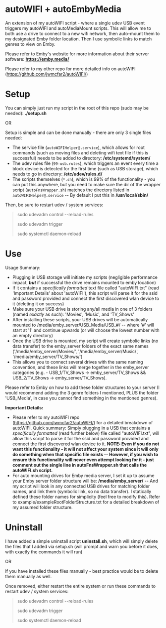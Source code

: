 # autoWIFI + autoEmbyMedia
An extension of my autoWIFI script - where a single udev USB event triggers my autoWIFI and autoMediaMount scripts. This will allow me to both use a drive to connect to a new wifi network, then auto-mount them to my designated Emby folder location. Then I use symbolic links to match genres to view on Emby.

Please refer to Emby's website for more information about their server software: **https://emby.media/**

Please refer to my other repo for more detailed info on autoWIFI (https://github.com/jwmcfar2/autoWIFI/)

# Setup

You can simply just run my script in the root of this repo (sudo may be needed): **./setup.sh**

OR

Setup is simple and can be done manually - there are only 3 single files needed:
  - The service file (`autoWIFIHelper@.service`), which allows for root commands (such as moving files and deleting wifi text file if this is successful) needs to be added to directory: **/etc/systemd/system/**
  - The udev rules file (`99-usb.rules`), which triggers an event every time a block device is detected for the first time (such as USB storage), which needs to go in directory: **/etc/udev/rules.d/**
  - The scripts themselves (`*.sh`), which is 99% of the functionality - you can put this anywhere, but you need to make sure the dir of the wrapper script (`autoFnsWrapper.sh`) matches the directory listed in `autoWIFIHelper@.service` -- By default I put this in **/usr/local/sbin/**

Then, be sure to restart udev / system services:

>sudo udevadm control --reload-rules
>
>sudo udevadm trigger
>
>sudo systemctl daemon-reload

# Use

Usage Summary: 
 - Plugging in USB storage will initiate my scripts (negligible performance impact, **_but_** if successful the drive remains mounted to emby location)
 - If it contains a *specifically formatted* text file called "autoWIFI.txt" (read 'Important Details' about 'autoWIFI'), this script will parse it for the ssid and password provided and connect the first discovered wlan device to it (deleting it on success)
 - Make sure your USB drive is storing any/all media in one of 3 folders (named *exactly* as such): 'Movies', 'Music', and 'TV_Shows'
 - After installing these scripts, your USB drives will be automatically mounted to /media/emby_server/USB_Media/USB_#/ -- where '#' will start at '1' and continue upwards (or will choose the lowest number with an empty directory)
 - Once the USB drive is mounted, my script will create symbolic links (no data transfer) to the emby_server folders of the exact same names ('/media/emby_server/Movies/', '/media/emby_server/Music/', '/media/emby_server/TV_Shows/')
 - This allows you to connect several drives with the same naming convention, and these links will merge together in the emby_server categories (e.g. - USB_1/TV_Shows -> emby_server/TV_Shows && USB_2/TV_Shows -> emby_server/TV_Shows).

 Please refer to Emby on how to add these folder structures to your server (I would recommend adding the 3 genre folders I mentioned, PLUS the folder 'USB_Media', in case you cannot find something in the mentioned genres).

**Important Details:**
  - Please refer to my autoWIFI repo (https://github.com/jwmcfar2/autoWIFI/) for a detailed breakdown of autoWIFI. Quick summary: Simply plugging in a USB that contains a *specifically formatted* (read further below) file called "autoWIFI.txt", will allow this script to parse it for the ssid and password provided and connect the first discovered wlan device to it. **NOTE: Even if you do not want this functionality - it will not affect your system since it will only do something when that specific file exists -- However, if you wish to ensure this functionality will never even attempt looking for it - just comment out the single line in autoFnsWrapper.sh that calls the autoWIFI.sh script.**
  - For auto mounting drives for Emby media server, I set it up to assume your Emby server folder structure will be: **/media/emby_server/** -- And my script will look in any connected USB drives for matching folder names, and link them (symbolic link, so no data transfer). I statically defined these folder names for simplicity (feel free to modify this). Refer to example/exampleRootFolderStructure.txt for a detailed breakdown of my assumed folder structure.

# Uninstall

I have added a simple uninstall script **uninstall.sh**, which will simply delete the files that I added via setup.sh (will prompt and warn you before it does, with exactly the commands it will run)

OR

If you have installed these files manually - best practice would be to delete them manually as well.

Once removed, either restart the entire system or run these commands to restart udev / system services:

>sudo udevadm control --reload-rules
>
>sudo udevadm trigger
>
>sudo systemctl daemon-reload
